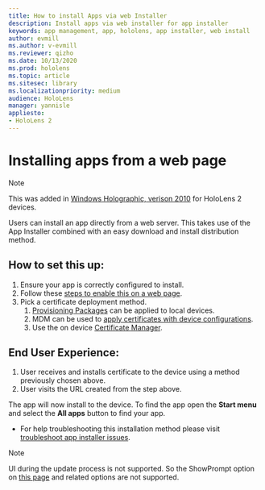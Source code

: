 ```yaml
---
title: How to install Apps via web Installer
description: Install apps via web installer for app installer
keywords: app management, app, hololens, app installer, web install
author: evmill
ms.author: v-evmill
ms.reviewer: qizho
ms.date: 10/13/2020
ms.prod: hololens
ms.topic: article
ms.sitesec: library
ms.localizationpriority: medium
audience: HoloLens
manager: yannisle
appliesto:
- HoloLens 2
---
```


# Installing apps from a web page

> [!NOTE]
> This was added in [Windows Holographic, verison 2010](hololens-release-notes.md#windows-holographic-version-2010) for HoloLens 2 devices.

Users can install an app directly from a web server. This takes use of the App Installer combined with an easy download and install distribution method. 

## How to set this up:
1.	Ensure your app is correctly configured to install.
1.	Follow these [steps to enable this on a web page](https://docs.microsoft.com/windows/msix/app-installer/installing-windows10-apps-web#how-to-enable-this-on-a-webpage). 
1.	Pick a certificate deployment method. 
    1.	[Provisioning Packages](hololens-provisioning.md) can be applied to local devices.
    1.	MDM can be used to [apply certificates with device configurations](https://docs.microsoft.com/mem/intune/protect/certificates-configure).
    1.	Use the on device [Certificate Manager](certificate-manager.md). 

## End User Experience:
1.	User receives and installs certificate to the device using a method previously chosen above. 
1.	User visits the URL created from the step above.

The app will now install to the device. To find the app open the **Start menu** and select the **All apps** button to find your app. 

-	For help troubleshooting this installation method please visit [troubleshoot app installer issues](https://docs.microsoft.com/windows/msix/app-installer/troubleshoot-appinstaller-issues). 

> [!NOTE]
> UI during the update process is not supported. So the ShowPrompt option on [this page](https://docs.microsoft.com/windows/msix/app-installer/update-settings) and related options are not supported.
